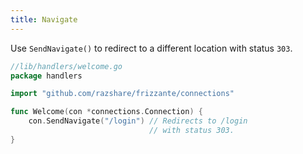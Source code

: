 ```yaml
---
title: Navigate
---
```


Use `SendNavigate()` to redirect to a different location with status `303`.

```go
//lib/handlers/welcome.go
package handlers

import "github.com/razshare/frizzante/connections"

func Welcome(con *connections.Connection) {
    con.SendNavigate("/login") // Redirects to /login 
                               // with status 303.
}
```